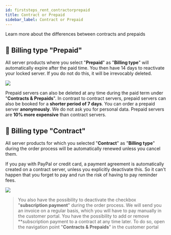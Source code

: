 ```yaml
---
id: firststeps_rent_contractorprepaid
title: Contract or Prepaid
sidebar_label: Contract or Prepaid
---
```

Learn more about the differences between contracts and prepaids

## 📘 Billing type "Prepaid"
All server products where you select "**Prepaid**" as "**Billing type**" will automatically expire after the paid time. You then have 14 days to reactivate your locked server. If you do not do this, it will be irrevocably deleted.

![](https://screensaver01.zap-hosting.com/index.php/s/E8jkpDtZQ9AiJSC/preview)

Prepaid servers can also be deleted at any time during the paid term under "**Contracts & Prepaids**".
In contrast to contract servers, prepaid servers can also be booked for a **shorter period of 7 days**.
You can order a prepaid server **anonymously**. We do not ask you for personal data.
Prepaid servers are **10% more expensive** than contract servers.

## 📙 Billing type "Contract"

All server products for which you selected "**Contract**" as "**Billing type**" during the order process will be automatically renewed unless you cancel them.

[](https://screensaver01.zap-hosting.com/index.php/s/cRbjPsYn5xBkzs7/preview)

If you pay with PayPal or credit card, a payment agreement is automatically created on a contract server, unless you explicitly deactivate this. So it can't happen that you forget to pay and run the risk of having to pay reminder fees.

![](https://screensaver01.zap-hosting.com/index.php/s/DkbG9rBeJLq6Zxw/preview)

> You also have the possibility to deactivate the checkbox "**subscription payment**" during the order process. We will send you an invoice on a regular basis, which you will have to pay manually in the customer portal.
You have the possibility to add or remove **subscription payment to a contract at any time later. To do so, open the navigation point "**Contracts & Prepaids**" in the customer portal
